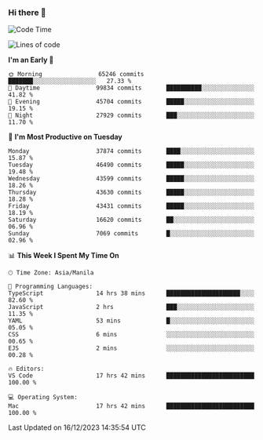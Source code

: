 ### Hi there 👋

<!--START_SECTION:waka-->
![Code Time](http://img.shields.io/badge/Code%20Time-4%2C641%20hrs%2034%20mins-blue)

![Lines of code](https://img.shields.io/badge/From%20Hello%20World%20I%27ve%20Written-104.9%20million%20lines%20of%20code-blue)

**I'm an Early 🐤** 

```text
🌞 Morning                65246 commits       ███████░░░░░░░░░░░░░░░░░░   27.33 % 
🌆 Daytime                99834 commits       ██████████░░░░░░░░░░░░░░░   41.82 % 
🌃 Evening                45704 commits       █████░░░░░░░░░░░░░░░░░░░░   19.15 % 
🌙 Night                  27929 commits       ███░░░░░░░░░░░░░░░░░░░░░░   11.70 % 
```
📅 **I'm Most Productive on Tuesday** 

```text
Monday                   37874 commits       ████░░░░░░░░░░░░░░░░░░░░░   15.87 % 
Tuesday                  46490 commits       █████░░░░░░░░░░░░░░░░░░░░   19.48 % 
Wednesday                43599 commits       █████░░░░░░░░░░░░░░░░░░░░   18.26 % 
Thursday                 43630 commits       █████░░░░░░░░░░░░░░░░░░░░   18.28 % 
Friday                   43431 commits       █████░░░░░░░░░░░░░░░░░░░░   18.19 % 
Saturday                 16620 commits       ██░░░░░░░░░░░░░░░░░░░░░░░   06.96 % 
Sunday                   7069 commits        █░░░░░░░░░░░░░░░░░░░░░░░░   02.96 % 
```


📊 **This Week I Spent My Time On** 

```text
🕑︎ Time Zone: Asia/Manila

💬 Programming Languages: 
TypeScript               14 hrs 38 mins      █████████████████████░░░░   82.60 % 
JavaScript               2 hrs               ███░░░░░░░░░░░░░░░░░░░░░░   11.35 % 
YAML                     53 mins             █░░░░░░░░░░░░░░░░░░░░░░░░   05.05 % 
CSS                      6 mins              ░░░░░░░░░░░░░░░░░░░░░░░░░   00.65 % 
EJS                      2 mins              ░░░░░░░░░░░░░░░░░░░░░░░░░   00.28 % 

🔥 Editors: 
VS Code                  17 hrs 42 mins      █████████████████████████   100.00 % 

💻 Operating System: 
Mac                      17 hrs 42 mins      █████████████████████████   100.00 % 
```


 Last Updated on 16/12/2023 14:35:54 UTC
<!--END_SECTION:waka-->


<!--
**rad182/rad182** is a ✨ _special_ ✨ repository because its `README.md` (this file) appears on your GitHub profile.

Here are some ideas to get you started:

- 🔭 I’m currently working on ...
- 🌱 I’m currently learning ...
- 👯 I’m looking to collaborate on ...
- 🤔 I’m looking for help with ...
- 💬 Ask me about ...
- 📫 How to reach me: ...
- 😄 Pronouns: ...
- ⚡ Fun fact: ...
-->
